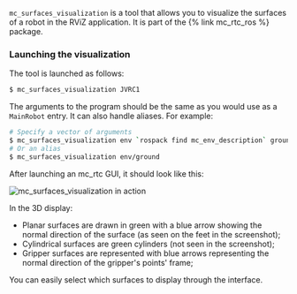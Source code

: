 `mc_surfaces_visualization` is a tool that allows you to visualize the surfaces of a robot in the RViZ application. It is part of the {% link mc_rtc_ros %} package.

### Launching the visualization

The tool is launched as follows:

```bash
$ mc_surfaces_visualization JVRC1
```

The arguments to the program should be the same as you would use as a `MainRobot` entry. It can also handle aliases. For example:

```bash
# Specify a vector of arguments
$ mc_surfaces_visualization env `rospack find mc_env_description` ground
# Or an alias
$ mc_surfaces_visualization env/ground
```

After launching an mc_rtc GUI, it should look like this:

<img src="{{site.baseurl_root}}/assets/tutorials/tools/img/mc_surfaces_visualization.png" alt="mc_surfaces_visualization in action" class="img-fluid" />

In the 3D display:

- Planar surfaces are drawn in green with a blue arrow showing the normal direction of the surface (as seen on the feet in the screenshot);
- Cylindrical surfaces are green cylinders (not seen in the screenshot);
- Gripper surfaces are represented with blue arrows representing the normal direction of the gripper's points' frame;

You can easily select which surfaces to display through the interface.
